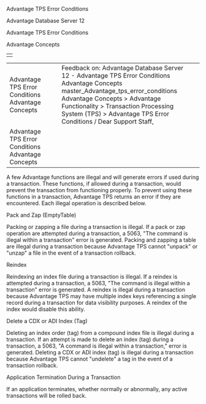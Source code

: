 Advantage TPS Error Conditions




Advantage Database Server 12  

Advantage TPS Error Conditions

Advantage Concepts

|  |
| --- |
|  |

|  |  |  |  |  |
| --- | --- | --- | --- | --- |
| Advantage TPS Error Conditions  Advantage Concepts |  |  | Feedback on: Advantage Database Server 12 - Advantage TPS Error Conditions Advantage Concepts master\_Advantage\_tps\_error\_conditions Advantage Concepts > Advantage Functionality > Transaction Processing System (TPS) > Advantage TPS Error Conditions / Dear Support Staff, |  |
| Advantage TPS Error Conditions  Advantage Concepts |  |  |  |  |

A few Advantage functions are illegal and will generate errors if used during a transaction. These functions, if allowed during a transaction, would prevent the transaction from functioning properly. To prevent using these functions in a transaction, Advantage TPS returns an error if they are encountered. Each illegal operation is described below.

Pack and Zap (EmptyTable)

Packing or zapping a file during a transaction is illegal. If a pack or zap operation are attempted during a transaction, a 5063, "The command is illegal within a transaction" error is generated. Packing and zapping a table are illegal during a transaction because Advantage TPS cannot "unpack" or "unzap" a file in the event of a transaction rollback.

Reindex

Reindexing an index file during a transaction is illegal. If a reindex is attempted during a transaction, a 5063, "The command is illegal within a transaction" error is generated. A reindex is illegal during a transaction because Advantage TPS may have multiple index keys referencing a single record during a transaction for data visibility purposes. A reindex of the index would disable this ability.

Delete a CDX or ADI Index (Tag)

Deleting an index order (tag) from a compound index file is illegal during a transaction. If an attempt is made to delete an index (tag) during a transaction, a 5063, "A command is illegal within a transaction," error is generated. Deleting a CDX or ADI index (tag) is illegal during a transaction because Advantage TPS cannot "undelete" a tag in the event of a transaction rollback.

Application Termination During a Transaction

If an application terminates, whether normally or abnormally, any active transactions will be rolled back.